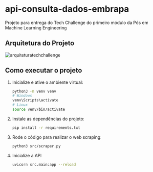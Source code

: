 # api-consulta-dados-embrapa

Projeto para entrega do Tech Challenge do primeiro módulo da Pós em Machine Learning Engineering

## Arquitetura do Projeto

![arquiteturatechchallenge](https://github.com/bpcavalcante/api-consulta-dados-embrapa/assets/69259703/992b1cf2-8cac-407f-bad6-cd38ba7a764a)

## Como executar o projeto

1. Inicialize e ative o ambiente virtual:

    ```bash
    python3 -m venv venv
    # Windows
    venv\Scripts\activate
    # Linux
    source venv/bin/activate
    ```

2. Instale as dependências do projeto:

    ```bash
    pip install -r requirements.txt
    ```

3. Rode o código para realizar o web scraping:

    ```bash
    python3 src/scraper.py
    ```

4. Inicialize a API

    ```bash
    uvicorn src.main:app --reload
    ```
